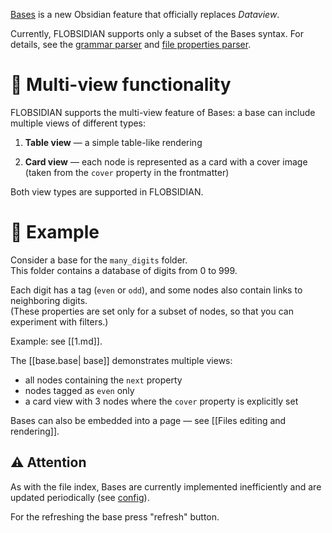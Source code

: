 [Bases](https://help.obsidian.md/bases) is a new Obsidian feature that officially replaces _Dataview_.

Currently, FLOBSIDIAN supports only a subset of the Bases syntax.  For details, see the  [grammar parser](https://github.com/bahleg/flobsidian/blob/main/src/flobsidian/bases/grammar.py) and [file properties parser](https://github.com/bahleg/flobsidian/blob/main/src/flobsidian/bases/file_info.py).

# 👀 Multi-view functionality
FLOBSIDIAN supports the multi-view feature of Bases: a base can include multiple views of different types:

1. **Table view** — a simple table-like rendering

2. **Card view** — each node is represented as a card with a cover image (taken from the `cover` property in the frontmatter)

Both view types are supported in FLOBSIDIAN.

# 🧩 Example
Consider a base for the `many_digits` folder.  
This folder contains a database of digits from 0 to 999.

Each digit has a tag (`even` or `odd`), and some nodes also contain links to neighboring digits.  
(These properties are set only for a subset of nodes, so that you can experiment with filters.)

Example: see [[1.md]].

The [[base.base| base]] demonstrates multiple views:
- all nodes containing the `next` property
- nodes tagged as `even` only
- a card view with 3 nodes where the `cover` property is explicitly set


Bases can also be embedded into a page — see [[Files editing and rendering]].


## ⚠️ Attention 

As with the file index, Bases are currently implemented inefficiently and are updated periodically (see [config](https://github.com/bahleg/flobsidian/blob/main/src/flobsidian/config.py)).

For the refreshing the base press "refresh" button.